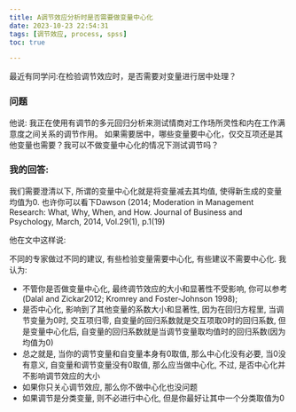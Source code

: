 ```yaml
---
title: A调节效应分析时是否需要做变量中心化
date: 2023-10-23 22:54:31
tags: [调节效应, process, spss]
toc: true

---
```


最近有同学问:在检验调节效应时，是否需要对变量进行居中处理？

<!--more-->

### 问题

他说: 我正在使用有调节的多元回归分析来测试情商对工作场所灵性和内在工作满意度之间关系的调节作用。
如果需要居中，哪些变量要中心化，仅交互项还是其他变量也需要？我可以不做变量中心化的情况下测试调节吗？



### 我的回答:

我们需要澄清以下, 所谓的变量中心化就是将变量减去其均值, 使得新生成的变量均值为0.
也许你可以看下Dawson (2014; Moderation in Management Research: What, Why, When, and How. Journal of Business and Psychology, March, 2014, Vol.29(1), p.1(19)

他在文中这样说:

不同的专家做过不同的建议, 有些检验变量需要中心化, 有些建议不需要中心化. 我认为:
  - 不管你是否做变量中心化, 最终调节效应的大小和显著性不受影响, 你可以参考(Dalal and Zickar2012; Kromrey and Foster-Johnson 1998);
  - 是否中心化, 影响到了其他变量的系数大小和显著性, 因为在回归方程里, 当调节变量为0时, 交互项归零, 自变量的回归系数就是交互项取0时的回归系数, 但是变量中心化后,  自变量的回归系数就是当调节变量取均值时的回归系数(因为均值为0)
  - 总之就是, 当你的调节变量和自变量本身有0取值, 那么中心化没有必要, 当0没有意义, 自变量和调节变量没有0取值, 那么应当做中心化, 不过, 是否中心化并不影响调节效应的大小
  - 如果你只关心调节效应, 那么你不做中心化也没问题
  - 如果调节是分类变量, 则不必进行中心化, 但是你最好让其中一个分类取值为0
